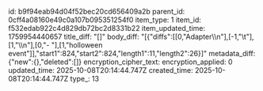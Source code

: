 id: b9f94eab94d04f52bec20cd656409a2b
parent_id: 0cff4a08160e49c0a107b095351254f0
item_type: 1
item_id: f532edab922c4d829db72bc2d8331b22
item_updated_time: 1759954440657
title_diff: "[]"
body_diff: "[{\"diffs\":[[0,\"Adapter\\\n\"],[-1,\"\\t\"],[1,\"\\\n\"],[0,\"- \"],[1,\"holloween event\"]],\"start1\":824,\"start2\":824,\"length1\":11,\"length2\":26}]"
metadata_diff: {"new":{},"deleted":[]}
encryption_cipher_text: 
encryption_applied: 0
updated_time: 2025-10-08T20:14:44.747Z
created_time: 2025-10-08T20:14:44.747Z
type_: 13